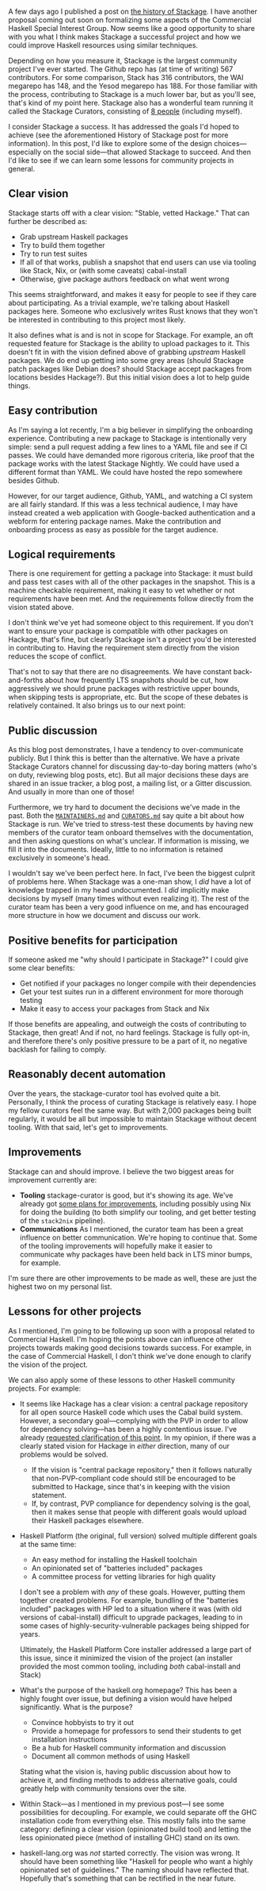 A few days ago I published a post on [the history of
Stackage](https://www.snoyman.com/blog/2018/11/stackage-history-philosophy-future). I
have another proposal coming out soon on formalizing some aspects of
the Commercial Haskell Special Interest Group. Now seems like a good
opportunity to share with you what I think makes Stackage a successful project and how we could improve Haskell resources using similar techniques.

Depending on how you measure it, Stackage is the largest community
project I've ever started. The Github repo has (at time of writing)
567 contributors. For some comparison, Stack has 316 contributors, the
WAI megarepo has 148, and the Yesod megarepo has 188. For those
familiar with the process, contributing to Stackage is a much lower
bar, but as you'll see, that's kind of my point here. Stackage also
has a wonderful team running it called the Stackage Curators,
consisting of [8
people](https://github.com/commercialhaskell/stackage/blob/master/CURATORS.md)
(including myself).

I consider Stackage a success. It has addressed the goals I'd hoped to
achieve (see the aforementioned History of Stackage post for more
information). In this post, I'd like to explore some of the design
choices&mdash;especially on the social side&mdash;that allowed
Stackage to succeed. And then I'd like to see if we can learn some
lessons for community projects in general.

## Clear vision

Stackage starts off with a clear vision: "Stable, vetted Hackage."
That can further be described as:

* Grab upstream Haskell packages
* Try to build them together
* Try to run test suites
* If all of that works, publish a snapshot that end users can use via
  tooling like Stack, Nix, or (with some caveats) cabal-install
* Otherwise, give package authors feedback on what went wrong

This seems straightforward, and makes it easy for people to see if
they care about participating. As a trivial example, we're talking
about Haskell packages here. Someone who exclusively writes Rust knows
that they won't be interested in contributing to this project most
likely.

It also defines what is and is not in scope for Stackage. For example,
an oft requested feature for Stackage is the ability to upload
packages to it. This doesn't fit in with the vision defined above of
grabbing _upstream_ Haskell packages. We do end up getting into some
grey areas (should Stackage patch packages like Debian does? should
Stackage accept packages from locations besides Hackage?). But this
initial vision does a lot to help guide things.

## Easy contribution

As I'm saying a lot recently, I'm a big believer in simplifying the
onboarding experience. Contributing a new package to Stackage is
intentionally very simple: send a pull request adding a few lines to a
YAML file and see if CI passes. We could have demanded more rigorous
criteria, like proof that the package works with the latest Stackage
Nightly. We could have used a different format than YAML. We could
have hosted the repo somewhere besides Github.

However, for our target audience, Github, YAML, and watching a CI
system are all fairly standard. If this was a less technical audience,
I may have instead created a web application with Google-backed
authentication and a webform for entering package names. Make the
contribution and onboarding process as easy as possible for the target
audience.

## Logical requirements

There is one requirement for getting a package into Stackage: it must
build and pass test cases with all of the other packages in the
snapshot. This is a machine checkable requirement, making it easy to
vet whether or not requirements have been met. And the requirements
follow directly from the vision stated above.

I don't think we've yet had someone object to this requirement. If you
don't want to ensure your package is compatible with other packages on
Hackage, that's fine, but clearly Stackage isn't a project you'd be
interested in contributing to. Having the requirement stem directly
from the vision reduces the scope of conflict.

That's not to say that there are no disagreements. We have constant
back-and-forths about how frequently LTS snapshots should be cut, how
aggressively we should prune packages with restrictive upper bounds,
when skipping tests is appropriate, etc. But the scope of these
debates is relatively contained. It also brings us to our next point:

## Public discussion

As this blog post demonstrates, I have a tendency to over-communicate
publicly. But I think this is better than the alternative. We have a
private Stackage Curators channel for discussing day-to-day boring
matters (who's on duty, reviewing blog posts, etc). But all major
decisions these days are shared in an issue tracker, a blog post, a
mailing list, or a Gitter discussion. And usually in more than one of
those!

Furthermore, we try hard to document the decisions we've made in the
past. Both the
[`MAINTAINERS.md`](https://github.com/commercialhaskell/stackage/blob/master/MAINTAINERS.md)
and
[`CURATORS.md`](https://github.com/commercialhaskell/stackage/blob/master/CURATORS.md)
say quite a bit about how Stackage is run. We've tried to stress-test
these documents by having new members of the curator team onboard
themselves with the documentation, and then asking questions on what's
unclear. If information is missing, we fill it into the
documents. Ideally, little to no information is retained exclusively
in someone's head.

I wouldn't say we've been perfect here. In fact, I've been the biggest
culprit of problems here. When Stackage was a one-man show, I _did_
have a lot of knowledge trapped in my head undocumented. I _did_
implicitly make decisions by myself (many times without even realizing
it). The rest of the curator team has been a very good influence on
me, and has encouraged more structure in how we document and discuss
our work.

## Positive benefits for participation

If someone asked me "why should I participate in Stackage?" I could
give some clear benefits:

* Get notified if your packages no longer compile with their dependencies
* Get your test suites run in a different environment for more thorough testing
* Make it easy to access your packages from Stack and Nix

If those benefits are appealing, and outweigh the costs of
contributing to Stackage, then great! And if not, no hard
feelings. Stackage is fully opt-in, and therefore there's only
positive pressure to be a part of it, no negative backlash for failing
to comply.

## Reasonably decent automation

Over the years, the stackage-curator tool has evolved quite a
bit. Personally, I think the process of curating Stackage is
relatively easy. I hope my fellow curators feel the same way. But with
2,000 packages being built regularly, it would be all but impossible
to maintain Stackage without decent tooling. With that said, let's get
to improvements.

## Improvements

Stackage can and should improve. I believe the two biggest areas for improvement currently are:

* __Tooling__ stackage-curator is good, but it's showing its
  age. We've already got [some plans for
  improvements](https://github.com/commercialhaskell/stack/issues/4217),
  including possibly using Nix for doing the building (to both
  simplify our tooling, and get better testing of the `stack2nix`
  pipeline).
* __Communications__ As I mentioned, the curator team has been a great
  influence on better communication. We're hoping to continue
  that. Some of the tooling improvements will hopefully make it easier
  to communicate why packages have been held back in LTS minor bumps,
  for example.

I'm sure there are other improvements to be made as well, these are
just the highest two on my personal list.

## Lessons for other projects

As I mentioned, I'm going to be following up soon with a proposal
related to Commercial Haskell. I'm hoping the points above can
influence other projects towards making good decisions towards
success. For example, in the case of Commercial Haskell, I don't think
we've done enough to clarify the vision of the project.

We can also apply some of these lessons to other Haskell community
projects. For example:

* It seems like Hackage has a clear vision: a central package
  repository for all open source Haskell code which uses the Cabal
  build system. However, a secondary goal&mdash;complying with the PVP
  in order to allow for dependency solving&mdash;has been a highly
  contentious issue. I've already [requested clarification of this
  point](https://www.snoyman.com/blog/2018/02/haskell-ecosystem-requests). In
  my opinion, if there was a clearly stated vision for Hackage in
  _either_ direction, many of our problems would be solved.
    * If the vision is "central package repository," then it follows
      naturally that non-PVP-compliant code should still be encouraged
      to be submitted to Hackage, since that's in keeping with the
      vision statement.
    * If, by contrast, PVP compliance for dependency solving is the
      goal, then it makes sense that people with different goals would
      upload their Haskell packages elsewhere.
* Haskell Platform (the original, full version) solved multiple
  different goals at the same time:
    * An easy method for installing the Haskell toolchain
    * An opinionated set of "batteries included" packages
    * A committee process for vetting libraries for high quality

  I don't see a problem with _any_ of these goals. However, putting
  them together created problems. For example, bundling of the
  "batteries included" packages with HP led to a situation where it
  was (with old versions of cabal-install) difficult to upgrade
  packages, leading to in some cases of highly-security-vulnerable
  packages being shipped for years.

  Ultimately, the Haskell Platform Core installer addressed a large
  part of this issue, since it minimized the vision of the project (an
  installer provided the most common tooling, including _both_
  cabal-install and Stack)

* What's the purpose of the haskell.org homepage? This has been a
  highly fought over issue, but defining a vision would have helped
  significantly. What is the purpose?

    * Convince hobbyists to try it out
    * Provide a homepage for professors to send their students to get
      installation instructions
    * Be a hub for Haskell community information and discussion
    * Document all common methods of using Haskell

  Stating what the vision is, having public discussion about how to
  achieve it, and finding methods to address alternative goals, could
  greatly help with community tensions over the site.

* Within Stack&mdash;as I mentioned in my previous post&mdash;I see some possibilities for decoupling. For example, we could separate off the GHC installation code from everything else. This mostly falls into the same category: defining a clear vision (opinionated build tool) and letting the less opinionated piece (method of installing GHC) stand on its own.

* haskell-lang.org was _not_ started correctly. The vision was wrong. It should have been something like "Haskell for people who want a highly opinionated set of guidelines." The naming should have reflected that. Hopefully that's something that can be rectified in the near future.
